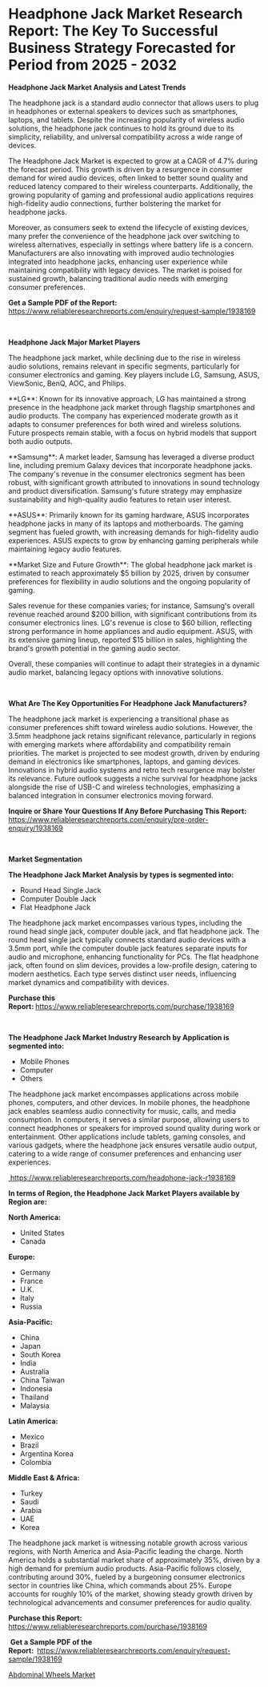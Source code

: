 <p><h1>Headphone Jack Market Research Report: The Key To Successful Business Strategy Forecasted for Period from 2025 - 2032</h1></p><p><strong>Headphone Jack Market Analysis and Latest Trends</strong></p>
<p><p>The headphone jack is a standard audio connector that allows users to plug in headphones or external speakers to devices such as smartphones, laptops, and tablets. Despite the increasing popularity of wireless audio solutions, the headphone jack continues to hold its ground due to its simplicity, reliability, and universal compatibility across a wide range of devices.</p><p>The Headphone Jack Market is expected to grow at a CAGR of 4.7% during the forecast period. This growth is driven by a resurgence in consumer demand for wired audio devices, often linked to better sound quality and reduced latency compared to their wireless counterparts. Additionally, the growing popularity of gaming and professional audio applications requires high-fidelity audio connections, further bolstering the market for headphone jacks.</p><p>Moreover, as consumers seek to extend the lifecycle of existing devices, many prefer the convenience of the headphone jack over switching to wireless alternatives, especially in settings where battery life is a concern. Manufacturers are also innovating with improved audio technologies integrated into headphone jacks, enhancing user experience while maintaining compatibility with legacy devices. The market is poised for sustained growth, balancing traditional audio needs with emerging consumer preferences.</p></p>
<p><strong>Get a Sample PDF of the Report:&nbsp;</strong> <a href="https://www.reliableresearchreports.com/enquiry/request-sample/1938169?utm_campaign=2743&utm_medium=2&utm_source=Github&utm_content=ia&utm_term=05042025&utm_id=headphone-jack">https://www.reliableresearchreports.com/enquiry/request-sample/1938169</a></p>
<p>&nbsp;</p>
<p><strong>Headphone Jack Major Market Players</strong></p>
<p><p>The headphone jack market, while declining due to the rise in wireless audio solutions, remains relevant in specific segments, particularly for consumer electronics and gaming. Key players include LG, Samsung, ASUS, ViewSonic, BenQ, AOC, and Philips.</p><p>**LG**: Known for its innovative approach, LG has maintained a strong presence in the headphone jack market through flagship smartphones and audio products. The company has experienced moderate growth as it adapts to consumer preferences for both wired and wireless solutions. Future prospects remain stable, with a focus on hybrid models that support both audio outputs.</p><p>**Samsung**: A market leader, Samsung has leveraged a diverse product line, including premium Galaxy devices that incorporate headphone jacks. The company's revenue in the consumer electronics segment has been robust, with significant growth attributed to innovations in sound technology and product diversification. Samsung's future strategy may emphasize sustainability and high-quality audio features to retain user interest.</p><p>**ASUS**: Primarily known for its gaming hardware, ASUS incorporates headphone jacks in many of its laptops and motherboards. The gaming segment has fueled growth, with increasing demands for high-fidelity audio experiences. ASUS expects to grow by enhancing gaming peripherals while maintaining legacy audio features.</p><p>**Market Size and Future Growth**: The global headphone jack market is estimated to reach approximately $5 billion by 2025, driven by consumer preferences for flexibility in audio solutions and the ongoing popularity of gaming. </p><p>Sales revenue for these companies varies; for instance, Samsung's overall revenue reached around $200 billion, with significant contributions from its consumer electronics lines. LG's revenue is close to $60 billion, reflecting strong performance in home appliances and audio equipment. ASUS, with its extensive gaming lineup, reported $15 billion in sales, highlighting the brand's growth potential in the gaming audio sector. </p><p>Overall, these companies will continue to adapt their strategies in a dynamic audio market, balancing legacy options with innovative solutions.</p></p>
<p>&nbsp;</p>
<p><strong>What Are The Key Opportunities For Headphone Jack Manufacturers?</strong></p>
<p><p>The headphone jack market is experiencing a transitional phase as consumer preferences shift toward wireless audio solutions. However, the 3.5mm headphone jack retains significant relevance, particularly in regions with emerging markets where affordability and compatibility remain priorities. The market is projected to see modest growth, driven by enduring demand in electronics like smartphones, laptops, and gaming devices. Innovations in hybrid audio systems and retro tech resurgence may bolster its relevance. Future outlook suggests a niche survival for headphone jacks alongside the rise of USB-C and wireless technologies, emphasizing a balanced integration in consumer electronics moving forward.</p></p>
<p><strong>Inquire or Share Your Questions If Any Before Purchasing This Report:</strong> <a href="https://www.reliableresearchreports.com/enquiry/pre-order-enquiry/1938169?utm_campaign=2743&utm_medium=2&utm_source=Github&utm_content=ia&utm_term=05042025&utm_id=headphone-jack">https://www.reliableresearchreports.com/enquiry/pre-order-enquiry/1938169</a></p>
<p>&nbsp;</p>
<p><strong>Market Segmentation</strong></p>
<p><strong>The Headphone Jack Market Analysis by types is segmented into:</strong></p>
<p><ul><li>Round Head Single Jack</li><li>Computer Double Jack</li><li>Flat Headphone Jack</li></ul></p>
<p><p>The headphone jack market encompasses various types, including the round head single jack, computer double jack, and flat headphone jack. The round head single jack typically connects standard audio devices with a 3.5mm port, while the computer double jack features separate inputs for audio and microphone, enhancing functionality for PCs. The flat headphone jack, often found on slim devices, provides a low-profile design, catering to modern aesthetics. Each type serves distinct user needs, influencing market dynamics and compatibility with devices.</p></p>
<p><strong>Purchase this Report:&nbsp;</strong><a href="https://www.reliableresearchreports.com/purchase/1938169?utm_campaign=2743&utm_medium=2&utm_source=Github&utm_content=ia&utm_term=05042025&utm_id=headphone-jack">https://www.reliableresearchreports.com/purchase/1938169</a></p>
<p>&nbsp;</p>
<p><strong>The Headphone Jack Market Industry Research by Application is segmented into:</strong></p>
<p><ul><li>Mobile Phones</li><li>Computer</li><li>Others</li></ul></p>
<p><p>The headphone jack market encompasses applications across mobile phones, computers, and other devices. In mobile phones, the headphone jack enables seamless audio connectivity for music, calls, and media consumption. In computers, it serves a similar purpose, allowing users to connect headphones or speakers for improved sound quality during work or entertainment. Other applications include tablets, gaming consoles, and various gadgets, where the headphone jack ensures versatile audio output, catering to a wide range of consumer preferences and enhancing user experiences.</p></p>
<p><a href="https://www.reliableresearchreports.com/headphone-jack-r1938169?utm_campaign=2743&utm_medium=2&utm_source=Github&utm_content=ia&utm_term=05042025&utm_id=headphone-jack">&nbsp;https://www.reliableresearchreports.com/headphone-jack-r1938169</a></p>
<p><strong>In terms of Region, the Headphone Jack Market Players available by Region are:</strong></p>
<p>
    <p> <strong> North America: </strong>
        <ul>
            <li>United States</li>
            <li>Canada</li>
        </ul>
        </p> 
    <p> <strong> Europe: </strong>
        <ul>
            <li>Germany</li>
            <li>France</li>
            <li>U.K.</li>
            <li>Italy</li>
            <li>Russia</li>
        </ul>
        </p> 
    <p> <strong> Asia-Pacific: </strong>
        <ul>
            <li>China</li>
            <li>Japan</li>
            <li>South Korea</li>
            <li>India</li>
            <li>Australia</li>
            <li>China Taiwan</li>
            <li>Indonesia</li>
            <li>Thailand</li>
            <li>Malaysia</li>
        </ul>
        </p> 
    <p> <strong> Latin America: </strong>
        <ul>
            <li>Mexico</li>
            <li>Brazil</li>
            <li>Argentina Korea</li>
            <li>Colombia</li>
        </ul>
        </p> 
    <p> <strong> Middle East & Africa: </strong>
        <ul>
            <li>Turkey</li>
            <li>Saudi</li>
            <li>Arabia</li>
            <li>UAE</li>
            <li>Korea</li>
        </ul>
    </p>
    </p>
<p><p>The headphone jack market is witnessing notable growth across various regions, with North America and Asia-Pacific leading the charge. North America holds a substantial market share of approximately 35%, driven by a high demand for premium audio products. Asia-Pacific follows closely, contributing around 30%, fueled by a burgeoning consumer electronics sector in countries like China, which commands about 25%. Europe accounts for roughly 10% of the market, showing steady growth driven by technological advancements and consumer preferences for audio quality.</p></p>
<p><strong>Purchase this Report: </strong><a href="https://www.reliableresearchreports.com/purchase/1938169?utm_campaign=2743&utm_medium=2&utm_source=Github&utm_content=ia&utm_term=05042025&utm_id=headphone-jack">https://www.reliableresearchreports.com/purchase/1938169</a></p>
<p>&nbsp;<strong>Get a Sample PDF of the Report:&nbsp;&nbsp;</strong><a href="https://www.reliableresearchreports.com/enquiry/request-sample/1938169?utm_campaign=2743&utm_medium=2&utm_source=Github&utm_content=ia&utm_term=05042025&utm_id=headphone-jack">https://www.reliableresearchreports.com/enquiry/request-sample/1938169</a></p>
<p><strong></strong></p>
<p><p><a href="https://github.com/vilehoaguy/Market-Research-Report-List-1/blob/main/abdominal-wheels-market.md?utm_campaign=2743&utm_medium=2&utm_source=Github&utm_content=ia&utm_term=05042025&utm_id=headphone-jack">Abdominal Wheels Market</a></p></p>